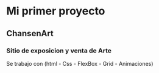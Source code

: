 # Mi primer proyecto

## ChansenArt

### Sitio de exposicion y venta de Arte

Se trabajo con (html - Css - FlexBox - Grid - Animaciones)
